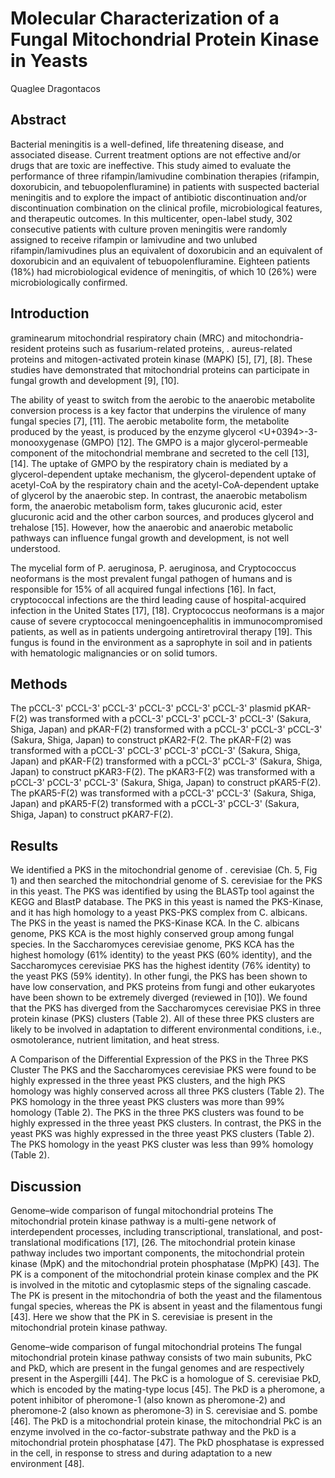 # Molecular Characterization of a Fungal Mitochondrial Protein Kinase in Yeasts
Quaglee Dragontacos


## Abstract
Bacterial meningitis is a well-defined, life threatening disease, and associated disease. Current treatment options are not effective and/or drugs that are toxic are ineffective. This study aimed to evaluate the performance of three rifampin/lamivudine combination therapies (rifampin, doxorubicin, and tebuopolenfluramine) in patients with suspected bacterial meningitis and to explore the impact of antibiotic discontinuation and/or discontinuation combination on the clinical profile, microbiological features, and therapeutic outcomes. In this multicenter, open-label study, 302 consecutive patients with culture proven meningitis were randomly assigned to receive rifampin or lamivudine and two unlubed rifampin/lamivudines plus an equivalent of doxorubicin and an equivalent of doxorubicin and an equivalent of tebuopolenfluramine. Eighteen patients (18%) had microbiological evidence of meningitis, of which 10 (26%) were microbiologically confirmed.


## Introduction
graminearum mitochondrial respiratory chain (MRC) and mitochondria-resident proteins such as fusarium-related proteins, . aureus-related proteins and mitogen-activated protein kinase (MAPK) [5], [7], [8]. These studies have demonstrated that mitochondrial proteins can participate in fungal growth and development [9], [10].

The ability of yeast to switch from the aerobic to the anaerobic metabolite conversion process is a key factor that underpins the virulence of many fungal species [7], [11]. The aerobic metabolite form, the metabolite produced by the yeast, is produced by the enzyme glycerol <U+0394>-3-monooxygenase (GMPO) [12]. The GMPO is a major glycerol-permeable component of the mitochondrial membrane and secreted to the cell [13], [14]. The uptake of GMPO by the respiratory chain is mediated by a glycerol-dependent uptake mechanism, the glycerol-dependent uptake of acetyl-CoA by the respiratory chain and the acetyl-CoA-dependent uptake of glycerol by the anaerobic step. In contrast, the anaerobic metabolism form, the anaerobic metabolism form, takes glucuronic acid, ester glucuronic acid and the other carbon sources, and produces glycerol and trehalose [15]. However, how the anaerobic and anaerobic metabolic pathways can influence fungal growth and development, is not well understood.

The mycelial form of P. aeruginosa, P. aeruginosa, and Cryptococcus neoformans is the most prevalent fungal pathogen of humans and is responsible for 15% of all acquired fungal infections [16]. In fact, cryptococcal infections are the third leading cause of hospital-acquired infection in the United States [17], [18]. Cryptococcus neoformans is a major cause of severe cryptococcal meningoencephalitis in immunocompromised patients, as well as in patients undergoing antiretroviral therapy [19]. This fungus is found in the environment as a saprophyte in soil and in patients with hematologic malignancies or on solid tumors.


## Methods
The pCCL-3' pCCL-3' pCCL-3' pCCL-3' pCCL-3' pCCL-3' plasmid pKAR-F(2) was transformed with a pCCL-3' pCCL-3' pCCL-3' pCCL-3' (Sakura, Shiga, Japan) and pKAR-F(2) transformed with a pCCL-3' pCCL-3' pCCL-3' (Sakura, Shiga, Japan) to construct pKAR2-F(2. The pKAR-F(2) was transformed with a pCCL-3' pCCL-3' pCCL-3' pCCL-3' (Sakura, Shiga, Japan) and pKAR-F(2) transformed with a pCCL-3' pCCL-3' (Sakura, Shiga, Japan) to construct pKAR3-F(2). The pKAR3-F(2) was transformed with a pCCL-3' pCCL-3' pCCL-3' (Sakura, Shiga, Japan) to construct pKAR5-F(2). The pKAR5-F(2) was transformed with a pCCL-3' pCCL-3' (Sakura, Shiga, Japan) and pKAR5-F(2) transformed with a pCCL-3' pCCL-3' (Sakura, Shiga, Japan) to construct pKAR7-F(2).


## Results
We identified a PKS in the mitochondrial genome of . cerevisiae (Ch. 5, Fig 1) and then searched the mitochondrial genome of S. cerevisiae for the PKS in this yeast. The PKS was identified by using the BLASTp tool against the KEGG and BlastP database. The PKS in this yeast is named the PKS-Kinase, and it has high homology to a yeast PKS-PKS complex from C. albicans. The PKS in the yeast is named the PKS-Kinase KCA. In the C. albicans genome, PKS KCA is the most highly conserved group among fungal species. In the Saccharomyces cerevisiae genome, PKS KCA has the highest homology (61% identity) to the yeast PKS (60% identity), and the Saccharomyces cerevisiae PKS has the highest identity (76% identity) to the yeast PKS (59% identity). In other fungi, the PKS has been shown to have low conservation, and PKS proteins from fungi and other eukaryotes have been shown to be extremely diverged (reviewed in [10]). We found that the PKS has diverged from the Saccharomyces cerevisiae PKS in three protein kinase (PKS) clusters (Table 2). All of these three PKS clusters are likely to be involved in adaptation to different environmental conditions, i.e., osmotolerance, nutrient limitation, and heat stress.

A Comparison of the Differential Expression of the PKS in the Three PKS Cluster
The PKS and the Saccharomyces cerevisiae PKS were found to be highly expressed in the three yeast PKS clusters, and the high PKS homology was highly conserved across all three PKS clusters (Table 2). The PKS homology in the three yeast PKS clusters was more than 99% homology (Table 2). The PKS in the three PKS clusters was found to be highly expressed in the three yeast PKS clusters. In contrast, the PKS in the yeast PKS was highly expressed in the three yeast PKS clusters (Table 2). The PKS homology in the yeast PKS cluster was less than 99% homology (Table 2).


## Discussion

Genome–wide comparison of fungal mitochondrial proteins
The mitochondrial protein kinase pathway is a multi-gene network of interdependent processes, including transcriptional, translational, and post-translational modifications [17], [26. The mitochondrial protein kinase pathway includes two important components, the mitochondrial protein kinase (MpK) and the mitochondrial protein phosphatase (MpPK) [43]. The PK is a component of the mitochondrial protein kinase complex and the PK is involved in the mitotic and cytoplasmic steps of the signaling cascade. The PK is present in the mitochondria of both the yeast and the filamentous fungal species, whereas the PK is absent in yeast and the filamentous fungi [43]. Here we show that the PK in S. cerevisiae is present in the mitochondrial protein kinase pathway.

Genome–wide comparison of fungal mitochondrial proteins
The fungal mitochondrial protein kinase pathway consists of two main subunits, PkC and PkD, which are present in the fungal genomes and are respectively present in the Aspergilli [44]. The PkC is a homologue of S. cerevisiae PkD, which is encoded by the mating-type locus [45]. The PkD is a pheromone, a potent inhibitor of pheromone-1 (also known as pheromone-2) and pheromone-2 (also known as pheromone-3) in S. cerevisiae and S. pombe [46]. The PkD is a mitochondrial protein kinase, the mitochondrial PkC is an enzyme involved in the co-factor-substrate pathway and the PkD is a mitochondrial protein phosphatase [47]. The PkD phosphatase is expressed in the cell, in response to stress and during adaptation to a new environment [48].

